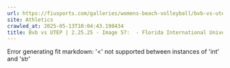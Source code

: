 ```yaml
---
url: https://fiusports.com/galleries/womens-beach-volleyball/bvb-vs-utep-2-25-25/image-57/356/62737
site: Athletics
crawled_at: 2025-05-13T10:04:43.198434
title: Bvb vs UTEP | 2.25.25 - Image 57:  - Florida International University
---
```


Error generating fit markdown: '<' not supported between instances of 'int' and 'str'
